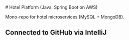 \# Hotel Platform (Java, Spring Boot on AWS)



Mono-repo for hotel microservices (MySQL + MongoDB).

## Connected to GitHub via IntelliJ




